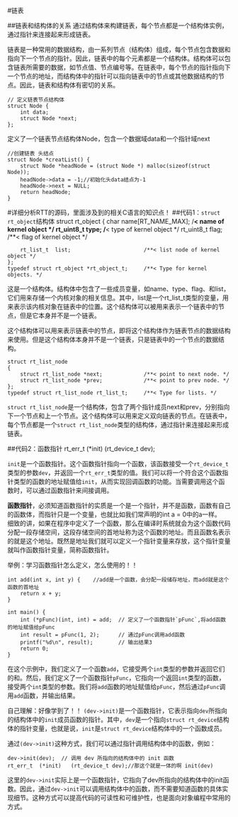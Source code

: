 #链表

##链表和结构体的关系
通过结构体来构建链表，每个节点都是一个结构体实例，通过指针来连接起来形成链表。  

链表是一种常用的数据结构，由一系列节点（结构体）组成，每个节点包含数据和指向下一个节点的指针。因此，链表中的每个元素都是一个结构体。结构体可以包含链表所需要的数据，如节点值、节点编号等。在链表中，每个节点的指针指向下一个节点的地址，而结构体中的指针可以指向链表中的节点或其他数据结构的节点。因此，链表和结构体有密切的关系。  

	// 定义链表节点结构体
	struct Node {
	    int data;
	    struct Node *next;
	};
定义了一个链表节点结构体Node，包含一个数据域data和一个指针域next

	//创建链表 头结点
	struct Node *creatList() {
	    struct Node *headNode = (struct Node *) malloc(sizeof(struct Node));
	    headNode->data = -1;//初始化头data结点为-1
	    headNode->next = NULL;
	    return headNode;
	}

#详细分析RTT的源码，里面涉及到的相关C语言的知识点！
##代码1：`struct rt_object`结构体
	struct rt_object
	{
	    char       name[RT_NAME_MAX];          /**< name of kernel object */
	    rt_uint8_t type;                       /**< type of kernel object */
	    rt_uint8_t flag;                       /**< flag of kernel object */

	    rt_list_t  list;                       /**< list node of kernel object */
	};
	typedef struct rt_object *rt_object_t;     /**< Type for kernel objects. */
这是一个结构体。结构体中包含了一些成员变量，如name、type、flag、和list，它们用来存储一个内核对象的相关信息。其中，list是一个rt_list_t类型的变量，用来表示该内核对象在链表中的位置。这个结构体可以被用来表示一个链表中的节点，但是它本身并不是一个链表。  

这个结构体可以用来表示链表中的节点，即将这个结构体作为链表节点的数据结构来使用。但是这个结构体本身并不是一个链表，只是链表中的一个节点的数据结构。

	struct rt_list_node
	{
	    struct rt_list_node *next;             /**< point to next node. */
	    struct rt_list_node *prev;             /**< point to prev node. */
	};
	typedef struct rt_list_node rt_list_t;     /**< Type for lists. */

`struct rt_list_node`是一个结构体，包含了两个指针成员next和prev，分别指向下一个节点和上一个节点。这个结构体可以用来定义双向链表的节点。在链表中，每个节点都是一个`struct rt_list_node`类型的结构体，通过指针来连接起来形成链表。

##代码2：函数指针
	rt_err_t  (*init)   (rt_device_t dev);

`init`是一个函数指针。这个函数指针指向一个函数，该函数接受一个`rt_device_t`类型的参数`dev`，并返回一个`rt_err_t`类型的值。我们可以将一个符合这个函数指针类型的函数的地址赋值给`init`，从而实现回调函数的功能。当需要调用这个函数时，可以通过函数指针来间接调用。

**函数指针**，必须知道函数指针的实质是一个是一个指针，并不是函数，函数有自己的函数体，而指针只是一个变量，也就比如我们常声明的int a = 0中的a一样。  
细致的讲，如果在程序中定义了一个函数，那么在编译时系统就会为这个函数代码分配一段存储空间，这段存储空间的首地址称为这个函数的地址。而且函数名表示的就是这个地址。既然是地址我们就可以定义一个指针变量来存放，这个指针变量就叫作函数指针变量，简称函数指针。

举例：学习函数指针怎么定义，怎么使用的！！
  
	int add(int x, int y) {    //add是一个函数，会分配一段储存地址，而add就是这个函数的首地址
	    return x + y;
	}
	
	int main() {
	    int (*pFunc)(int, int) = add;  // 定义了一个函数指针`pFunc`,将add函数的地址赋值给pFunc
	    int result = pFunc(1, 2);      // 通过pFunc调用add函数
	    printf("%d\n", result);        // 输出结果3
	    return 0;
	}

在这个示例中，我们定义了一个函数`add`，它接受两个`int`类型的参数并返回它们的和。然后，我们定义了一个函数指针`pFunc`，它指向一个返回`int`类型的函数，接受两个`int`类型的参数。我们将`add`函数的地址赋值给`pFunc`，然后通过`pFunc`调用`add`函数，并输出结果。

自己理解：好像学到了！！
`(dev->init)`是一个函数指针，它表示指向`dev`所指向的结构体中的`init`成员函数的指针。其中，`dev`是一个指向`struct rt_device`结构体的指针变量，也就是说，`init`是`struct rt_device`结构体中的一个函数成员。

通过`(dev->init)`这种方式，我们可以通过指针调用结构体中的函数，例如：

	dev->init(dev);  // 调用 dev 所指向的结构体中的 init 函数
	rt_err_t  (*init)   (rt_device_t dev);//那这个就是一体的啊 init(dev)
这里的`dev->init`实际上是一个函数指针，它指向了dev所指向的结构体中的init函数。因此，通过`dev->init`可以调用结构体中的函数，而不需要知道函数的具体实现细节。这种方式可以提高代码的可读性和可维护性，也是面向对象编程中常用的方式。